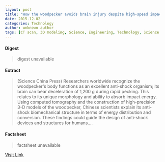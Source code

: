 ```yaml
---
layout: post
title: "How the woodpecker avoids brain injury despite high-speed impacts via optimal anti-shock body structure"
date: 2015-12-02
categories: Technology
author: unknown author
tags: [CT scan, 3D modeling, Science, Engineering, Technology, Science and technology, Artificial objects]
---
```



#### Digest
>digest unavailable

#### Extract
>(Science China Press) Researchers worldwide recognize the woodpecker's body functions as an excellent anti-shock organism; its brain can bear deceleration of 1,200 g during rapid pecking. This relates to its unique morphology and ability to absorb impact energy. Using computed tomography and the construction of high-precision 3-D models of the woodpecker, Chinese scientists explain its anti-shock biomechanical structure in terms of energy distribution and conversion. These findings could guide the design of anti-shock devices and structures for humans....

#### Factsheet
>factsheet unavailable

[Visit Link](http://www.eurekalert.org/pub_releases/2014-08/scp-htw081114.php)


